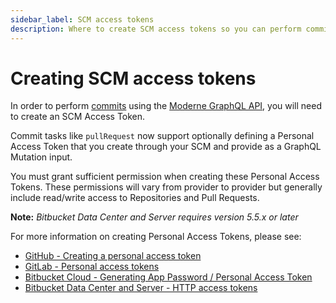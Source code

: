 ```yaml
---
sidebar_label: SCM access tokens
description: Where to create SCM access tokens so you can perform commits with the Moderne API.
---
```


# Creating SCM access tokens

In order to perform [commits](../how-to-guides/recipe-execution-and-commits-with-graphql.md#creating-a-pull-request) using the [Moderne GraphQL API](https://api.app.moderne.io/), you will need to create an SCM Access Token.

Commit tasks like `pullRequest` now support optionally defining a Personal Access Token that you create through your SCM and provide as a GraphQL Mutation input.

You must grant sufficient permission when creating these Personal Access Tokens. These permissions will vary from provider to provider but generally include read/write access to Repositories and Pull Requests.

**Note:** _Bitbucket Data Center and Server requires version 5.5.x or later_

For more information on creating Personal Access Tokens, please see:

* [GitHub - Creating a personal access token](https://docs.github.com/en/authentication/keeping-your-account-and-data-secure/creating-a-personal-access-token)
* [GitLab - Personal access tokens](https://docs.gitlab.com/ee/user/profile/personal_access_tokens.html)
* [Bitbucket Cloud - Generating App Password / Personal Access Token](https://confluence.atlassian.com/bamboo/personal-access-tokens-976779873.html)
* [Bitbucket Data Center and Server - HTTP access tokens](https://confluence.atlassian.com/bitbucketserver/http-access-tokens-939515499.html)
